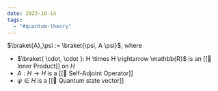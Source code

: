 ```yaml
---
date: 2023-10-14
tags:
  - "#quantum-theory"
---
```

$\braket{A}_\psi  := \braket{\psi, A \psi}$, where
- $\braket{ \cdot, \cdot }: H \times H \rightarrow \mathbb{R}$ is an [[📘 Inner Product]] on $H$
- $A: H \rightarrow H$ is a [[📘 Self-Adjoint Operator]]
- $\psi \in H$ is a [[📘 Quantum state vector]]
